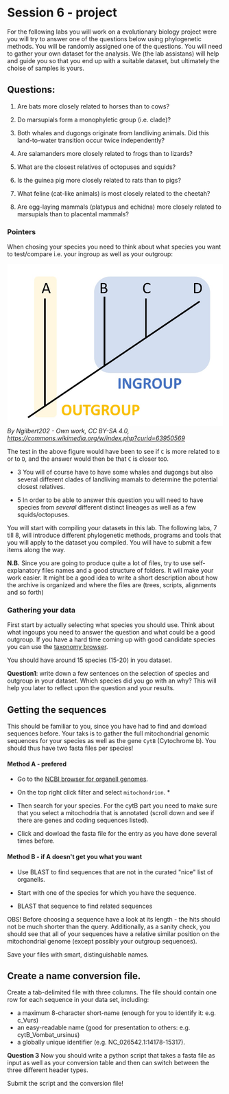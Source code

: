 # Session 6 - project
For the following labs you will work on a evolutionary biology project were you will try to answer one of the questions below using phylogenetic methods. You will be randomly assigned one of the questions. You will need to gather your own dataset for the analysis. We (the lab assistans) will help and guide you so that you end up with a suitable dataset, but ultimately the choise of samples is yours. 

## Questions:
1. Are bats more closely related to horses than to cows?
  
2. Do marsupials form a monophyletic group (i.e. clade)?

3. Both whales and dugongs originate from landliving animals. Did this land-to-water transition occur twice independently?

4. Are salamanders more closely related to frogs than to lizards?

5. What are the closest relatives of octopuses and squids?

6. Is the guinea pig more closely related to rats than to pigs?

7. What feline (cat-like animals) is most closely related to the cheetah?

8. Are egg-laying mammals (platypus and echidna) more closely related to marsupials than to placental mammals?


### Pointers

When chosing your species you need to think about what species you want to test/compare i.e. your ingroup as well as your outgroup: 

![](Outgroup.jpg)
_By Ngilbert202 - Own work, CC BY-SA 4.0, https://commons.wikimedia.org/w/index.php?curid=63950569_

The test in the above figure would have been to see if `C` is more related to `B` or to `D`, and the answer would then be that `C` is closer to`D`. 

* 3 You will of course have to have some whales and dugongs but also several different clades of landliving mamals to determine the potential closest relatives.

* 5  In order to be able to answer this question you will need to have species from _several_ different distinct lineages as well as a few squids/octopuses. 



You will start with compiling your datasets in this lab. The following labs, 7 till 8, will introduce different phylogenetic methods, programs and tools that you will apply to the dataset you compiled. You will have to submit a few items along the way.


**N.B.** Since you are going to produce quite a lot of files, try to use self-explanatory files names and a good structure of folders. It will make your work easier. It might be a good idea to write a short description about how the archive is organized and where the files are (trees, scripts, alignments and so forth)


### Gathering your data



First start by actually selecting what species you should use. Think about what ingoups you need to answer the question and what could be a good outgroup. 
If you have a hard time coming up with good candidate species you can use the [taxonomy browser](https://www.ncbi.nlm.nih.gov/Taxonomy/Browser/wwwtax.cgi?mode=Root).


You should have around 15 species (15-20) in you dataset. 


**Question1**: write down a few sentences on the selection of species and outgroup in your dataset. Which species did you go with an why?
This will help you later to reflect upon the question and your results.


## Getting the sequences
This should be familiar to you, since you have had to find and dowload sequences before.
Your taks is to gather the full mitochondrial genomic sequences for your species as well as the gene ` CytB ` (Cytochrome b). You should thus have two fasta files per species! 

#### Method A - prefered
* Go to the [NCBI browser for organell genomes](https://www.ncbi.nlm.nih.gov/genome/browse#!/organelles/). 

* On the top right click filter and select `mitochondrion`. * 
* Then search for your species. For the cytB part you need to make sure that you select a mitochodria that is annotated (scroll down and see if there are genes and coding sequences listed).

* Click and dowload the fasta file for the entry as you have done several times before. 


#### Method B - if A doesn't get you what you want

* Use BLAST to find sequences that are not in the curated "nice" list of organells. 

* Start with one of the species for which you have the sequence. 

* BLAST that sequence to find related sequences 

OBS! Before choosing a sequence have a look at its length - the hits should not be much shorter than the query. Additionally, as a sanity check, you should see that all of your sequences have a relative similar position on the mitochondrial genome (except possibly your outgroup sequences).


Save your files with smart, distinguishable names.

## Create a name conversion file.

Create a tab-delimited file with three columns. The file should contain one row for each sequence in your data set, including: 

 * a maximum 8-character short-name (enough for you to identify it: e.g. c_Vurs)
 * an easy-readable name (good for presentation to others: e.g. cytB_Vombat_ursinus)
 * a globally unique identifier (e.g. NC_026542.1:14178-15317).


**Question 3** Now you should write a python script that takes a fasta file as input as well as your conversion table and then can switch between the three different header types.

Submit the script and the conversion file!
